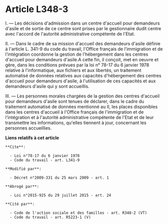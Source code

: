 # Article L348-3

I. ― Les décisions d'admission dans un centre d'accueil pour demandeurs d'asile et de sortie de ce centre sont prises par le
gestionnaire dudit centre avec l'accord de l'autorité administrative compétente de l'Etat. 

II. ― Dans le cadre de sa mission d'accueil des demandeurs d'asile définie à l'article L. 341-9 du code du travail, l'Office
français de l'immigration et de l'intégration coordonne la gestion de l'hébergement dans les centres d'accueil pour
demandeurs d'asile.A cette fin, il conçoit, met en oeuvre et gère, dans les conditions prévues par la loi n° 78-17 du 6
janvier 1978 relative à l'informatique, aux fichiers et aux libertés, un traitement automatisé de données relatives aux
capacités d'hébergement des centres d'accueil pour demandeurs d'asile, à l'utilisation de ces capacités et aux demandeurs
d'asile qui y sont accueillis. 

III. ― Les personnes morales chargées de la gestion des centres d'accueil pour demandeurs d'asile sont tenues de déclarer,
dans le cadre du traitement automatisé de données mentionné au II, les places disponibles dans les centres d'accueil à
l'Office français de l'immigration et de l'intégration et à l'autorité administrative compétente de l'Etat et de leur
transmettre les informations, qu'elles tiennent à jour, concernant les personnes accueillies.

**Liens relatifs à cet article**

	**Cite**:

	  - Loi n°78-17 du 6 janvier 1978
	  - Code du travail - art. L341-9

	**Modifié par**:

	  - Décret n°2009-331 du 25 mars 2009 - art. 1

	**Abrogé par**:

	  - Loi n°2015-925 du 29 juillet 2015 - art. 24

	**Cité par**:

	  - Code de l'action sociale et des familles - art. R348-2 (VT)
	  - Code du travail - art. R5223-1 (V)
